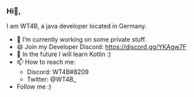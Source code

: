 ### Hi👋, 

I am WT4B, a java developer located in Germany.
- 🔭 I’m currently working on some private stuff.
- 😄 Join my Developer Discord: https://discord.gg/YKAgw7F
- 🌱 In the future I will learn Kotlin :)
- 📫 How to reach me:
  - Discord: WT4B#8209
  - Twitter: @WT4B_
- Follow me :)
<!--
**WT4B/WT4B** is a ✨ _special_ ✨ repository because its `README.md` (this file) appears on your GitHub profile.

Here are some ideas to get you started:

- 🔭 I’m currently working on ...
- 🌱 I’m currently learning ...
- 👯 I’m looking to collaborate on ...
- 🤔 I’m looking for help with ...
- 💬 Ask me about ...
- 📫 How to reach me: ...
- 😄 Pronouns: ...
- ⚡ Fun fact: ...
-->
